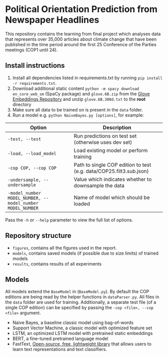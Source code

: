 # Political Orientation Prediction from Newspaper Headlines
This repository contains the learning from final project which analyses data that represents over 35,000 articles about climate change that have been published in the time period around the first 25 Conference of the Parties meetings (COP1 until 24).

## Install instructions
1. Install all dependencies listed in requirements.txt by running `pip install -r requirements.txt`.
2. Download additional static content `python -m spacy download en_core_web_sm` (SpaCy package) and `glove.6B.zip` from the [Glove Embeddings Repository](https://github.com/stanfordnlp/GloVe) and unzip `glove.6B.300d.txt` to the <b>root</b> directory
3. Make sure all data to be trained on is present in the `data` folder.
4. Run a model e.g. `python NaiveBayes.py [options]`, for example:

Option | Description
--- | ---
`-test, --test`  | Run predictions on test set (otherwise uses dev set)
`-load, --load_model` | Load existing model or perform training
`-cop COP, --cop COP` | Path to single COP edition to test (e.g. data/COP25.filt3.sub.json)
`-undersample, --undersample` | Value which indicates whether to downsample the data
`-model_number MODEL_NUMBER, --model_number MODEL_NUMBER` | Name of model which should be loaded

Pass the `-h` or `--help` parameter to view the full list of options.

## Repository structure
- `figures`, contains all the figures used in the report.
- `models`, contains saved models (if possible due to size limits) of trained models
- `results`, contains results of all experiments

## Models
All models extend the `BaseModel` in (`BaseModel.py`). By default the COP editions are being read by the helper functions in `dataParser.py`. All files in the `data` folder are used for training. Additionally, a separate test file (of a single COP edition) can be specified by passing the `-cop <file>, --cop <file>` argument.

- Naive Bayes, a baseline classic model using bag-of-words
- Support Vector Machine, a classic model with optimized feature set
- LSTM, an optimized LSTM model with pretrained static embeddings 
- BERT, a fine-tuned pretrained language model 
- FastText, [Open-source, free, lightweight library](https://fasttext.cc/) that allows users to learn text representations and text classifiers.
